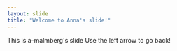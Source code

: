 ```yaml
---
layout: slide
title: "Welcome to Anna's slide!"
---
```

This is a-malmberg's slide
Use the left arrow to go back!
